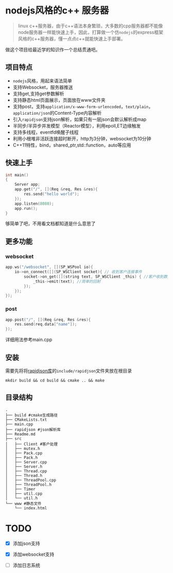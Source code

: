 # nodejs风格的c++ 服务器
> linux c++服务器，由于c++语法本身繁琐，大多数的cpp服务器都不能像node服务器一样能快速上手，因此，打算做一个仿`nodejs`的express框架风格的c++服务器，懂一点点c++就能快速上手部署。

做这个项目给最近学的知识作一个总结贯通吧。
## 项目特点
* `nodejs`风格，用起来语法简单
* 支持Websocket，服务器推送
* 支持get,支持get参数解析
* 支持静态html页面展示，页面放在www文件夹
* 支持post，支持`application/x-www-form-urlencoded`，`text/plain`，`application/json`的Content-Type内容解析
* 引入`rapidjson`支持json解析，如果只有一层json会默认解析成map
* 半同步/半异步并发模型（Reactor模型），利用epoll,ET边缘触发
* 支持多线程，eventfd唤醒子线程
* 利用小根堆非活跃连接超时断开，http为3分钟，websocket为10分钟
* C++11特性，bind，shared_ptr,std::function，auto等应用

## 快速上手
```cxx
int main()
{
    Server app;
    app.get("/", [](Req &req, Res &res){
        res.send("hello world");
    });
    app.listen(8080);
    app.run();
}
```
够简单了吧，不用看文档都知道是什么意思了
## 更多功能
### websocket
```cxx
app.ws("/websocket", [](SP_WSPool io){
    io->on_connect([](SP_WSClient socket){ // 收到客户连接事件
        socket->on_get([](string text, SP_WSClient _this) { //客户收到数据事件
            _this->emit(text); //简单的回射
        });
    });
});
```
### post
```cxx
app.post("/", [](Req &req, Res &res){
    res.send(req.data["name"]);
});
```
详细用法参考main.cpp
## 安装
需要先将将[rapidjson库](https://github.com/Tencent/rapidjson)的`include/rapidjson`文件夹放在根目录
```shell
mkdir build && cd build && cmake .. && make
```
## 目录结构
```shell
.
├── build #cmake生成路径
├── CMakeLists.txt 
├── main.cpp
├── rapidjson #json解析库
├── Readme.md
├── src
│   ├── Client #客户处理
│   ├── mutex.h
│   ├── Pack.cpp
│   ├── Pack.h
│   ├── Server.cpp
│   ├── Server.h
│   ├── Thread.cpp
│   ├── Thread.h
│   ├── ThreadPool.cpp
│   ├── ThreadPool.h
│   ├── Timer
│   ├── util.cpp
│   └── util.h
└── www #静态文件
    └── index.html
```
# TODO
- [x] 添加json支持
- [X] 添加websocket支持
- [ ] 添加日志系统

